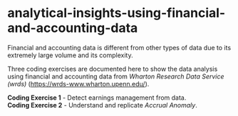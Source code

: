 # analytical-insights-using-financial-and-accounting-data

Financial and accounting data is different from other types of data due to its extremely large volume and its complexity.

Three coding exercises are documented here to show the data analysis using financial and accounting data from *Wharton Research Data Service (wrds)* (https://wrds-www.wharton.upenn.edu/).

**Coding Exercise 1** - Detect earnings management from data. <br />
**Coding Exercise 2** - Understand and replicate *Accrual Anomaly*.
